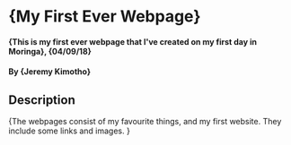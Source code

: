 # {My First Ever Webpage}
#### {This is my first ever webpage that I've created on my first day in Moringa}, {04/09/18}
#### By **{Jeremy Kimotho}**
## Description
{The webpages consist of my favourite things, and my first website. They include some links and images. }

  